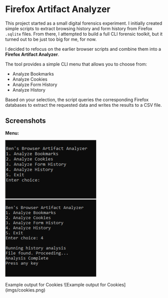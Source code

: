 # Firefox Artifact Analyzer

This project started as a small digital forensics experiment. I initially created simple scripts to extract browsing history and form history from Firefox `.sqlite` files. From there, I attempted to build a full CLI forensic toolkit, but it turned out to be just too big for me, for now.

I decided to refocus on the earlier browser scripts and combine them into a **Firefox Artifact Analyzer**.

The tool provides a simple CLI menu that allows you to choose from:

- Analyze Bookmarks
- Analyze Cookies
- Analyze Form History
- Analyze History

Based on your selection, the script queries the corresponding Firefox databases to extract the requested data and writes the results to a CSV file.

## Screenshots
**Menu:**
<p float="left">
    <img src="imgs/1.png" width="290" />
    <img src="imgs/2.png" width="290" />
</p>
Example output for Cookies
![Example output for Cookies](imgs/cookies.png)